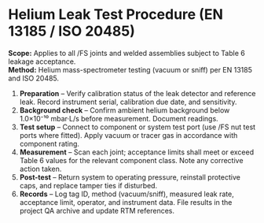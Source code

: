 # Helium Leak Test Procedure (EN 13185 / ISO 20485)

**Scope:** Applies to all /FS joints and welded assemblies subject to Table 6 leakage acceptance.  
**Method:** Helium mass-spectrometer testing (vacuum or sniff) per EN 13185 and ISO 20485.

1. **Preparation** – Verify calibration status of the leak detector and reference leak. Record instrument serial, calibration due date, and sensitivity.
2. **Background check** – Confirm ambient helium background below 1.0×10⁻¹⁰ mbar·L/s before measurement. Document readings.
3. **Test setup** – Connect to component or system test port (use /FS nut test ports where fitted). Apply vacuum or tracer gas in accordance with component rating.
4. **Measurement** – Scan each joint; acceptance limits shall meet or exceed Table 6 values for the relevant component class. Note any corrective action taken.
5. **Post-test** – Return system to operating pressure, reinstall protective caps, and replace tamper ties if disturbed.
6. **Records** – Log tag ID, method (vacuum/sniff), measured leak rate, acceptance limit, operator, and instrument data. File results in the project QA archive and update RTM references.
